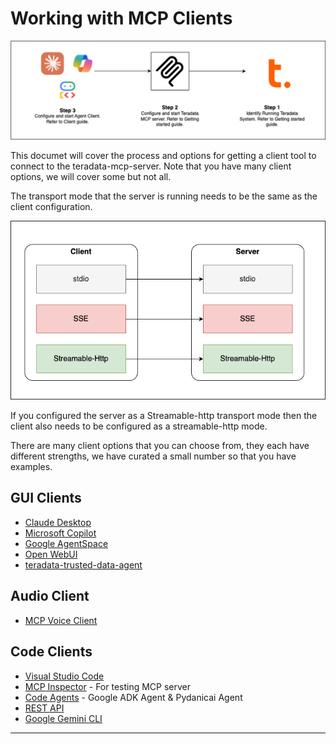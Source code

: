 # Working with MCP Clients

![Getting Started](../media/MCP-quickstart.png)

This documet will cover the process and options for getting a client tool to connect to the teradata-mcp-server.  Note that you have many client options, we will cover some but not all.

The transport mode that the server is running needs to be the same as the client configuration.

![Client Server](../media/clientServer.png)

If you configured the server as a Streamable-http transport mode then the client also needs to be configured as a streamable-http mode.

There are many client options that you can choose from, they each have different strengths, we have curated a small number so that you have examples.

## GUI Clients

- [Claude Desktop](./Claude_desktop.md)
- [Microsoft Copilot](./Microsoft_copilot.md)
- [Google AgentSpace](./Google_agentspace.md)
- [Open WebUI](./Open_WebUI.md)
- [teradata-trusted-data-agent](https://github.com/rgeissen/teradata-trusted-data-agent)

## Audio Client
- [MCP Voice Client](../../examples/MCP_VoiceClient/README.md)

## Code Clients
- [Visual Studio Code](./Visual_Studio_Code.md)
- [MCP Inspector](./MCP_Inspector.md) - For testing MCP server
- [Code Agents](./Code_Agents.md) - Google ADK Agent & Pydanicai Agent
- [REST API](./Rest_API.md)
- [Google Gemini CLI](./Google_Gemini_CLI.md)





---------------------------------------------------------------------

